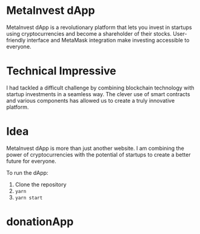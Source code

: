 # MetaInvest dApp
MetaInvest dApp is a revolutionary platform that lets you invest in startups using cryptocurrencies and become a shareholder of their stocks. User-friendly interface and MetaMask integration make investing accessible to everyone.

# Technical Impressive
I had tackled a difficult challenge by combining blockchain technology with startup investments in a seamless way. The clever use of smart contracts and various components has allowed us to create a truly innovative platform.

# Idea
MetaInvest dApp is more than just another website. I am combining the power of cryptocurrencies with the potential of startups to create a better future for everyone.

To run the dApp:
1. Clone the repository
2. `yarn`
3. `yarn start`


# donationApp
